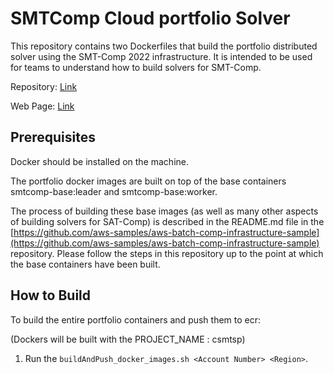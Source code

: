 # SMTComp Cloud portfolio Solver

This repository contains two Dockerfiles that build the portfolio distributed solver using the SMT-Comp 2022 infrastructure.  It is intended to be used for teams to understand how to build solvers for SMT-Comp.

Repository: [Link](https://github.com/usi-verification-and-security/SMTS/tree/portfolio)

Web Page: [Link](http://verify.inf.usi.ch/opensmt2)

## Prerequisites

Docker should be installed on the machine.

The portfolio docker images are built on top of the base containers smtcomp-base:leader and smtcomp-base:worker.

The process of building these base images (as well as many other aspects of building solvers for SAT-Comp) is described in the README.md file in the [https://github.com/aws-samples/aws-batch-comp-infrastructure-sample](https://github.com/aws-samples/aws-batch-comp-infrastructure-sample) repository.
Please follow the steps in this repository up to the point at which the base containers have been built.

## How to Build

To build the entire portfolio containers and push them to ecr:

(Dockers will be built with the PROJECT_NAME : csmtsp)
1. Run the `buildAndPush_docker_images.sh <Account Number> <Region>`.

